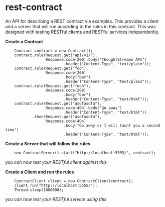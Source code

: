 rest-contract
=============

An API for describing a REST contract via examples. This provides a client and a server that will run according to the rules in this contract. This was designed with testing RESTful clients and RESTful services independently.


**Create a Contract**

        Contract contract = new Contract();
        contract.rule(Request.get("api/v1/"), 
                      Response.code(200).body("ThoughtStreams API")
                              .header("Content-Type", "text/plain"));
        contract.rule(Request.get("foo"), 
                      Response.code(200)
                              .body("bar")
                              .header("Content-Type", "text/plain"));
        contract.rule(Request.get("fooh"), 
                      Response.code(200)
                              .body("bar")
                              .header("Content-Type", "text/html"));
        contract.rule(Request.get("asdfasdfa"), 
                      Response.code(404).body("Go away")
                              .header("Content-Type", "text/html"))
                .then(Request.get("asdfasdfa"), 
                      Response.code(404)
                              .body("Go away or I will taunt you a second time")
                              .header("Content-Type", "text/html"));




**Create a Server that will follow the rules**

        new ContractServer().start("http://localhost:5555/", contract);

_you can now test your RESTful client against this_
        



**Create a Client and run the rules**

        ContractClient client = new ContractClient(contract);
        client.run("http://localhost:5555/");
        Thread.sleep(1000000);
        
_you can now test your RESTful service using this_
